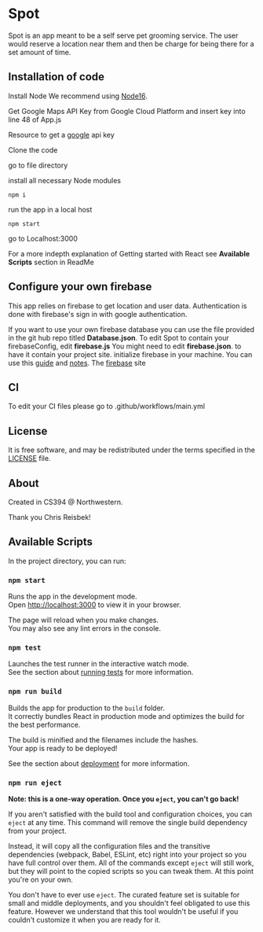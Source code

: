 Spot
===============
Spot is an app meant to be a self serve pet grooming service. 
The user would reserve a location near them and then be charge for being there for a set amount of time.


Installation of code
-------------------------------------

Install Node
We recommend using [Node16].

[Node16]: https://nodejs.org/en/download/current/

Get Google Maps API Key from Google Cloud Platform and insert key into line 48 of App.js

Resource to get a [google] api key

[google]: https://developers.google.com/maps/documentation/javascript/get-api-key


Clone the code

go to file directory

install all necessary Node modules

```
npm i
```

run the app in a local host
```
npm start
```
go to Localhost:3000

For a more indepth explanation of Getting started with React see **Available Scripts** section in ReadMe


Configure your own firebase
-----------------------
This app relies on firebase to get location and user data. Authentication is done with firebase's sign in with google authentication.

If you want to use your own firebase database you can use the file provided in the git hub repo titled **Database.json**.
To edit Spot to contain your firebaseConfig, edit **firebase.js**
You might need to edit **firebase.json**. to have it contain your project site.
initialize firebase in your machine. You can use this [guide] and [notes].
The [firebase] site

[guide]: https://medium.com/swlh/how-to-deploy-a-react-app-with-firebase-hosting-98063c5bf425

[notes]: https://courses.cs.northwestern.edu/394/guides/firebase-notes.php

[firebase]: https://courses.cs.northwestern.edu/394/guides/firebase-notes.php


CI
--
To edit your CI files please go to .github/workflows/main.yml


License
-------

It is free software, and may be redistributed under the terms specified in the [LICENSE] file.

[LICENSE]: /LICENSE

About
-----

Created in CS394 @ Northwestern.

Thank you Chris Reisbek!

## Available Scripts

In the project directory, you can run:

### `npm start`

Runs the app in the development mode.\
Open [http://localhost:3000](http://localhost:3000) to view it in your browser.

The page will reload when you make changes.\
You may also see any lint errors in the console.

### `npm test`

Launches the test runner in the interactive watch mode.\
See the section about [running tests](https://facebook.github.io/create-react-app/docs/running-tests) for more information.

### `npm run build`

Builds the app for production to the `build` folder.\
It correctly bundles React in production mode and optimizes the build for the best performance.

The build is minified and the filenames include the hashes.\
Your app is ready to be deployed!

See the section about [deployment](https://facebook.github.io/create-react-app/docs/deployment) for more information.

### `npm run eject`

**Note: this is a one-way operation. Once you `eject`, you can't go back!**

If you aren't satisfied with the build tool and configuration choices, you can `eject` at any time. This command will remove the single build dependency from your project.

Instead, it will copy all the configuration files and the transitive dependencies (webpack, Babel, ESLint, etc) right into your project so you have full control over them. All of the commands except `eject` will still work, but they will point to the copied scripts so you can tweak them. At this point you're on your own.

You don't have to ever use `eject`. The curated feature set is suitable for small and middle deployments, and you shouldn't feel obligated to use this feature. However we understand that this tool wouldn't be useful if you couldn't customize it when you are ready for it.
